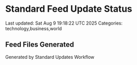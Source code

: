 # Standard Feed Update Status
Last updated: Sat Aug  9 19:18:22 UTC 2025
Categories: technology,business,world

## Feed Files Generated

Generated by Standard Updates Workflow
